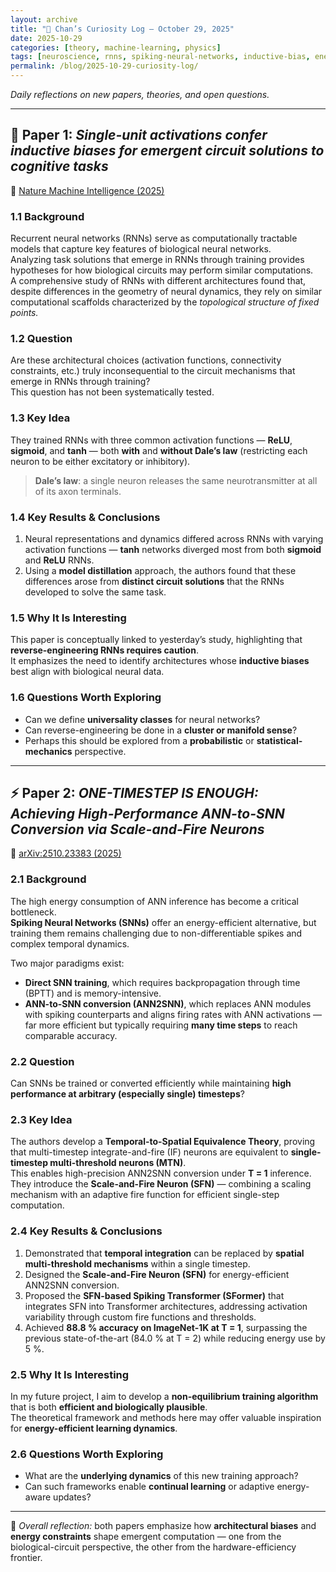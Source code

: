 ```yaml
---
layout: archive
title: "🧭 Chan’s Curiosity Log — October 29, 2025"
date: 2025-10-29
categories: [theory, machine-learning, physics]
tags: [neuroscience, rnns, spiking-neural-networks, inductive-bias, energy-efficiency, curiosity-log]
permalink: /blog/2025-10-29-curiosity-log/
---
```


*Daily reflections on new papers, theories, and open questions.*

---

## 🧩 Paper 1: *Single-unit activations confer inductive biases for emergent circuit solutions to cognitive tasks*  
📄 [Nature Machine Intelligence (2025)](https://www.nature.com/articles/s42256-025-01127-2)

### 1.1 Background  
Recurrent neural networks (RNNs) serve as computationally tractable models that capture key features of biological neural networks.  
Analyzing task solutions that emerge in RNNs through training provides hypotheses for how biological circuits may perform similar computations.  
A comprehensive study of RNNs with different architectures found that, despite differences in the geometry of neural dynamics, they rely on similar computational scaffolds characterized by the *topological structure of fixed points.*

### 1.2 Question  
Are these architectural choices (activation functions, connectivity constraints, etc.) truly inconsequential to the circuit mechanisms that emerge in RNNs through training?  
This question has not been systematically tested.

### 1.3 Key Idea  
They trained RNNs with three common activation functions — **ReLU**, **sigmoid**, and **tanh** — both **with** and **without Dale’s law** (restricting each neuron to be either excitatory or inhibitory).  
> **Dale’s law**: a single neuron releases the same neurotransmitter at all of its axon terminals.

### 1.4 Key Results & Conclusions  
1. Neural representations and dynamics differed across RNNs with varying activation functions — **tanh** networks diverged most from both **sigmoid** and **ReLU** RNNs.  
2. Using a **model distillation** approach, the authors found that these differences arose from **distinct circuit solutions** that the RNNs developed to solve the same task.

### 1.5 Why It Is Interesting  
This paper is conceptually linked to yesterday’s study, highlighting that **reverse-engineering RNNs requires caution**.  
It emphasizes the need to identify architectures whose **inductive biases** best align with biological neural data.

### 1.6 Questions Worth Exploring  
- Can we define **universality classes** for neural networks?  
- Can reverse-engineering be done in a **cluster or manifold sense**?  
- Perhaps this should be explored from a **probabilistic** or **statistical-mechanics** perspective.

---

## ⚡ Paper 2: *ONE-TIMESTEP IS ENOUGH: Achieving High-Performance ANN-to-SNN Conversion via Scale-and-Fire Neurons*  
📄 [arXiv:2510.23383 (2025)](https://arxiv.org/pdf/2510.23383)

### 2.1 Background  
The high energy consumption of ANN inference has become a critical bottleneck.  
**Spiking Neural Networks (SNNs)** offer an energy-efficient alternative, but training them remains challenging due to non-differentiable spikes and complex temporal dynamics.  

Two major paradigms exist:  
- **Direct SNN training**, which requires backpropagation through time (BPTT) and is memory-intensive.  
- **ANN-to-SNN conversion (ANN2SNN)**, which replaces ANN modules with spiking counterparts and aligns firing rates with ANN activations — far more efficient but typically requiring **many time steps** to reach comparable accuracy.

### 2.2 Question  
Can SNNs be trained or converted efficiently while maintaining **high performance at arbitrary (especially single) timesteps**?

### 2.3 Key Idea  
The authors develop a **Temporal-to-Spatial Equivalence Theory**, proving that multi-timestep integrate-and-fire (IF) neurons are equivalent to **single-timestep multi-threshold neurons (MTN)**.  
This enables high-precision ANN2SNN conversion under **T = 1** inference.  
They introduce the **Scale-and-Fire Neuron (SFN)** — combining a scaling mechanism with an adaptive fire function for efficient single-step computation.

### 2.4 Key Results & Conclusions  
1. Demonstrated that **temporal integration** can be replaced by **spatial multi-threshold mechanisms** within a single timestep.  
2. Designed the **Scale-and-Fire Neuron (SFN)** for energy-efficient ANN2SNN conversion.  
3. Proposed the **SFN-based Spiking Transformer (SFormer)** that integrates SFN into Transformer architectures, addressing activation variability through custom fire functions and thresholds.  
4. Achieved **88.8 % accuracy on ImageNet-1K at T = 1**, surpassing the previous state-of-the-art (84.0 % at T = 2) while reducing energy use by 5 %.

### 2.5 Why It Is Interesting  
In my future project, I aim to develop a **non-equilibrium training algorithm** that is both **efficient and biologically plausible**.  
The theoretical framework and methods here may offer valuable inspiration for **energy-efficient learning dynamics**.

### 2.6 Questions Worth Exploring  
- What are the **underlying dynamics** of this new training approach?  
- Can such frameworks enable **continual learning** or adaptive energy-aware updates?

---

🧠 *Overall reflection:* both papers emphasize how **architectural biases** and **energy constraints** shape emergent computation — one from the biological-circuit perspective, the other from the hardware-efficiency frontier.
